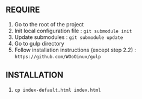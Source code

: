 ## REQUIRE
1. Go to the root of the project
2. Init local configuration file : `git submodule init`
3. Update submodules : `git submodule update`
4. Go to gulp directory
5. Follow installation instructions (except step 2.2) : `https://github.com/WOoOinux/gulp`

## INSTALLATION
1. `cp index-default.html index.html`
